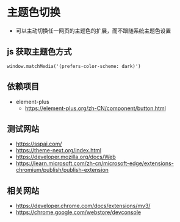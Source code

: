 # 主题色切换

- 可以主动切换任一网页的主题色的扩展，而不跟随系统主题色设置

## js 获取主题色方式

```
window.matchMedia('(prefers-color-scheme: dark)')
```

## 依赖项目

- element-plus
  - https://element-plus.org/zh-CN/component/button.html

## 测试网站

- https://sspai.com/
- https://theme-next.org/index.html
- https://developer.mozilla.org/docs/Web
- https://learn.microsoft.com/zh-cn/microsoft-edge/extensions-chromium/publish/publish-extension

## 相关网站

- https://developer.chrome.com/docs/extensions/mv3/
- https://chrome.google.com/webstore/devconsole
